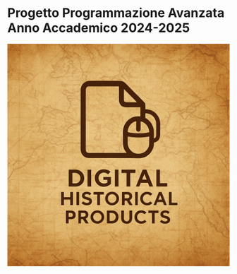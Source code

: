 # Progetto Programmazione Avanzata Anno Accademico 2024-2025
<div align="center">
  <img src="https://github.com/matteorisolo/ProgettoPA/blob/main/images/Digital_Historical_Products.png" alt="Logo">
</div>